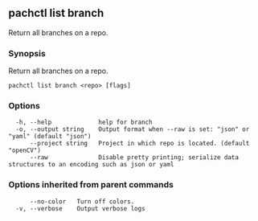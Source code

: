 ## pachctl list branch

Return all branches on a repo.

### Synopsis

Return all branches on a repo.

```
pachctl list branch <repo> [flags]
```

### Options

```
  -h, --help             help for branch
  -o, --output string    Output format when --raw is set: "json" or "yaml" (default "json")
      --project string   Project in which repo is located. (default "openCV")
      --raw              Disable pretty printing; serialize data structures to an encoding such as json or yaml
```

### Options inherited from parent commands

```
      --no-color   Turn off colors.
  -v, --verbose    Output verbose logs
```

